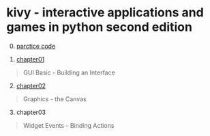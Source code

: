 kivy - interactive applications and games in python second edition
==========
0. [parctice code](https://www.packtpub.com/support)

1. [chapter01](https://github.com/meansoup/python_study/blob/master/kivy/Kivy%20-%20Interactive%20Applications%20and%20Games%20in%20Python%20-%20Second%20Edition/chapter01_summary.md)
>  GUI Basic - Building an Interface
2. [chapter02](https://github.com/meansoup/python_study/blob/master/kivy/Kivy%20-%20Interactive%20Applications%20and%20Games%20in%20Python%20-%20Second%20Edition/chapter02_summary.md)
> Graphics - the Canvas
3. chapter03
> Widget Events - Binding Actions